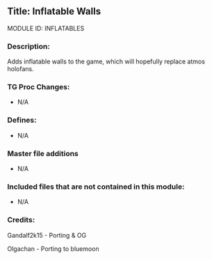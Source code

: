 ## Title: Inflatable Walls

MODULE ID: INFLATABLES

### Description:

Adds inflatable walls to the game, which will hopefully replace atmos holofans.

### TG Proc Changes:

- N/A

### Defines:

- N/A

### Master file additions

- N/A

### Included files that are not contained in this module:

- N/A


### Credits:
Gandalf2k15 - Porting & OG

Olgachan - Porting to bluemoon
